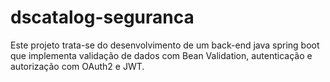# dscatalog-seguranca

Este projeto trata-se do desenvolvimento de um back-end java spring boot que implementa validação de dados com Bean Validation, 
autenticação e autorização com OAuth2 e JWT.
